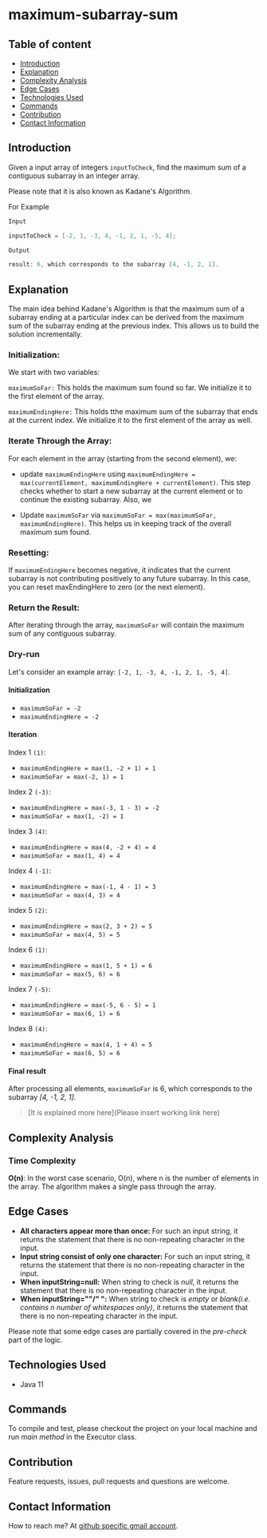 # maximum-subarray-sum

## Table of content

- [Introduction](#introduction)
- [Explanation](#explanation)
- [Complexity Analysis](#complexity-analysis)
- [Edge Cases](#edge-cases)
- [Technologies Used](#technologies-used)
- [Commands](#commands)
- [Contribution](#contribution)
- [Contact Information](#contact-information)

## Introduction

Given a input array of integers `inputToCheck`, find the maximum sum of a contiguous subarray in an integer array.

Please note that it is also known as Kadane's Algorithm.

For Example

```java
Input

inputToCheck = [-2, 1, -3, 4, -1, 2, 1, -5, 4];

Output

result: 6, which corresponds to the subarray [4, -1, 2, 1].
```

## Explanation

The main idea behind Kadane's Algorithm is that the maximum sum of a subarray ending at a particular index can be derived from the maximum sum of the subarray ending at the previous index. This allows us to build the solution incrementally.

### Initialization:

We start with two variables:

`maximumSoFar:` This holds the maximum sum found so far. We initialize it to the first element of the array.

`maximumEndingHere:` This holds tthe maximum sum of the subarray that ends at the current index. We initialize it to the first element of the array as well.

### Iterate Through the Array:

For each element in the array (starting from the second element), we:

- update `maximumEndingHere` using `maximumEndingHere = max(currentElement, maximumEndingHere + currentElement)`. This step checks whether to start a new subarray at the current element or to continue the existing subarray. Also, we

- Update `maximumSoFar` via `maximumSoFar = max(maximumSoFar, maximumEndingHere)`. This helps us in keeping track of the overall maximum sum found.

### Resetting:

If `maximumEndingHere` becomes negative, it indicates that the current subarray is not contributing positively to any future subarray. In this case, you can reset maxEndingHere to zero (or the next element).

### Return the Result:

After iterating through the array, `maximumSoFar` will contain the maximum sum of any contiguous subarray.

### Dry-run

Let's consider an example array: `[-2, 1, -3, 4, -1, 2, 1, -5, 4]`.

#### Initialization

- `maximumSoFar = -2`
- `maximumEndingHere = -2`

#### Iteration

Index 1 `(1)`:

- `maximumEndingHere = max(1, -2 + 1) = 1`
- `maximumSoFar = max(-2, 1) = 1`

Index 2 `(-3)`:

- `maximumEndingHere = max(-3, 1 - 3) = -2`
- `maximumSoFar = max(1, -2) = 1`

Index 3 `(4)`:

- `maximumEndingHere = max(4, -2 + 4) = 4`
- `maximumSoFar = max(1, 4) = 4`

Index 4 `(-1)`:

- `maximumEndingHere = max(-1, 4 - 1) = 3`
- `maximumSoFar = max(4, 3) = 4`

Index 5 `(2)`:

- `maximumEndingHere = max(2, 3 + 2) = 5`
- `maximumSoFar = max(4, 5) = 5`

Index 6 `(1)`:

- `maximumEndingHere = max(1, 5 + 1) = 6`
- `maximumSoFar = max(5, 6) = 6`

Index 7 `(-5)`:

- `maximumEndingHere = max(-5, 6 - 5) = 1`
- `maximumSoFar = max(6, 1) = 6`

Index 8 `(4)`:

- `maximumEndingHere = max(4, 1 + 4) = 5`
- `maximumSoFar = max(6, 5) = 6`

#### Final result

After processing all elements, `maximumSoFar` is 6, which corresponds to the subarray _[4, -1, 2, 1]_.

> [It is explained more here](Please insert working link here)

## Complexity Analysis

### Time Complexity

**O(n)**: In the worst case scenario, O(n), where n is the number of elements in the array. The algorithm makes a single pass through the array.

## Edge Cases

- **All characters appear more than once:** For such an input string, it returns the statement that there is no non-repeating character in the input.
- **Input string consist of only one character:** For such an input string, it returns the statement that there is no non-repeating character in the input.
- **When inputString=null:** When string to check is _null_, it returns the statement that there is no non-repeating character in the input.
- **When inputString=""/" ":** When string to check is _empty_ or _blank(i.e. contains n number of whitespaces only)_, it returns the statement that there is no non-repeating character in the input.

Please note that some edge cases are partially covered in the _pre-check_ part of the logic.

## Technologies Used

- Java 11

## Commands

To compile and test, please checkout the project on your local machine and run _main method_ in the Executor class.

## Contribution

Feature requests, issues, pull requests and questions are welcome.

## Contact Information

How to reach me? At [github specific gmail account](mailto:syedumerahmedcode@gmail.com?subject=[GitHub]%20Hello%20from%20Github).
